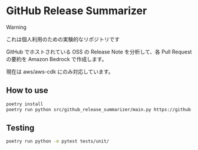 # GitHub Release Summarizer

> [!WARNING]
> これは個人利用のための実験的なリポジトリです

GitHub でホストされている OSS の Release Note を分析して、各 Pull Request の要約を Amazon Bedrock で作成します。

現在は aws/aws-cdk にのみ対応しています。

## How to use

```sh
poetry install
poetry run python src/github_release_summarizer/main.py https://github.com/aws/aws-cdk/releases/tag/v2.173.0
```

## Testing

```sh
poetry run python -m pytest tests/unit/
```
